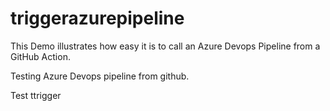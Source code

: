 # triggerazurepipeline


This Demo illustrates how easy it is to call an Azure Devops Pipeline from a GitHub Action.

Testing Azure Devops pipeline from github.


Test ttrigger
